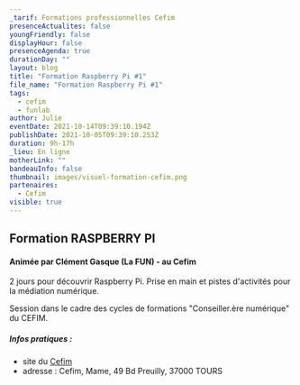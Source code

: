 ```yaml
---
_tarif: Formations professionnelles Cefim
presenceActualites: false
youngFriendly: false
displayHour: false
presenceAgenda: true
durationDay: ""
layout: blog
title: "Formation Raspberry Pi #1"
file_name: "Formation Raspberry Pi #1"
tags:
  - cefim
  - funlab
author: Julie
eventDate: 2021-10-14T09:39:10.194Z
publishDate: 2021-10-05T09:39:10.253Z
duration: 9h-17h
_lieu: En ligne
motherLink: ""
bandeauInfo: false
thumbnail: images/visuel-formation-cefim.png
partenaires:
  - Cefim
visible: true
---
```

## Formation RASPBERRY PI
#### Animée par Clément Gasque (La FUN) - au Cefim

2 jours pour découvrir Raspberry Pi.
Prise en main et pistes d'activités pour la médiation numérique.

Session dans le cadre des cycles de formations "Conseiller.ère numérique" du CEFIM.

##### Infos pratiques : 
* site du [Cefim](https://www.cefim.eu/)
* adresse : Cefim, Mame, 49 Bd Preuilly, 37000 TOURS

